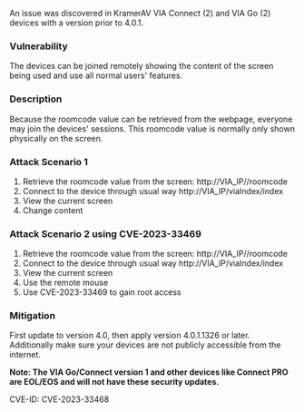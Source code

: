 An issue was discovered in KramerAV VIA Connect (2) and VIA Go (2) devices with a version prior to 4.0.1.

### Vulnerability
The devices can be joined remotely showing the content of the screen being used and use all normal users' features.

### Description
Because the roomcode value can be retrieved from the webpage, everyone may join the devices' sessions. This roomcode value is normally only shown physically on the screen.

### Attack Scenario 1
1. Retrieve the roomcode value from the screen: http://VIA_IP/<notDisclosedYet>/roomcode
2. Connect to the device through usual way http://VIA_IP/viaIndex/index
3. View the current screen
4. Change content

### Attack Scenario 2 using CVE-2023-33469
1. Retrieve the roomcode value from the screen: http://VIA_IP/<notDisclosedYet>/roomcode
2. Connect to the device through usual way http://VIA_IP/viaIndex/index
3. View the current screen
4. Use the remote mouse
5. Use CVE-2023-33469 to gain root access

### Mitigation
First update to version 4.0, then apply version 4.0.1.1326 or later.
Additionally make sure your devices are not publicly accessible from the internet.

**Note: The VIA Go/Connect version 1 and other devices like Connect PRO are EOL/EOS and will not have these security updates.**

CVE-ID: CVE-2023-33468
